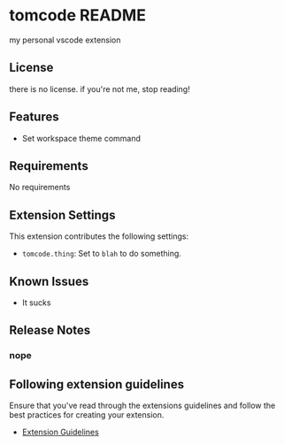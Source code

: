 # tomcode README

my personal vscode extension

## License

there is no license. if you're not me, stop reading!

## Features

- Set workspace theme command

## Requirements

No requirements

## Extension Settings

This extension contributes the following settings:

- `tomcode.thing`: Set to `blah` to do something.

## Known Issues

- It sucks

## Release Notes

### nope

## Following extension guidelines

Ensure that you've read through the extensions guidelines and follow the best practices for creating your extension.

- [Extension Guidelines](https://code.visualstudio.com/api/references/extension-guidelines)
